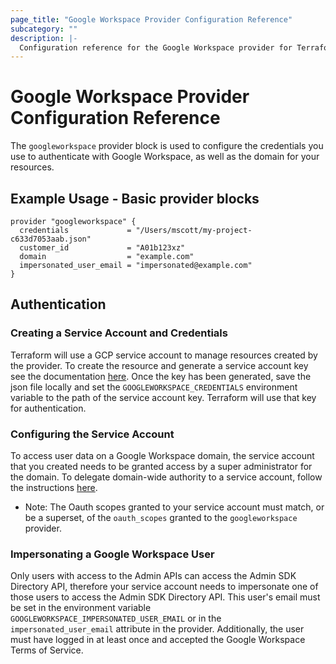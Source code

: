 ```yaml
---
page_title: "Google Workspace Provider Configuration Reference"
subcategory: ""
description: |-
  Configuration reference for the Google Workspace provider for Terraform.
---
```


# Google Workspace Provider Configuration Reference

The `googleworkspace` provider block is used to configure the
credentials you use to authenticate with Google Workspace,
as well as the domain for your resources.

## Example Usage - Basic provider blocks

```hcl
provider "googleworkspace" {
  credentials             = "/Users/mscott/my-project-c633d7053aab.json"
  customer_id             = "A01b123xz"
  domain                  = "example.com"
  impersonated_user_email = "impersonated@example.com"
}
```

## Authentication

### Creating a Service Account and Credentials

Terraform will use a GCP service account to manage resources created by the provider. To create the resource and
generate a service account key see the documentation [here](https://developers.google.com/admin-sdk/directory/v1/guides/delegation#create_the_service_account_and_credentials).
Once the key has been generated, save the json file locally and set the `GOOGLEWORKSPACE_CREDENTIALS` environment
variable to the path of the service account key. Terraform will use that key for authentication.

### Configuring the Service Account

To access user data on a Google Workspace domain, the service account that you created needs to be granted access
by a super administrator for the domain. To delegate domain-wide authority to a service account, follow the instructions
[here](https://developers.google.com/admin-sdk/directory/v1/guides/delegation#delegate_domain-wide_authority_to_your_service_account).

* Note: The Oauth scopes granted to your service account must match, or be a superset, of the `oauth_scopes` granted to
the `googleworkspace` provider.

### Impersonating a Google Workspace User

Only users with access to the Admin APIs can access the Admin SDK Directory API, therefore your service account needs
to impersonate one of those users to access the Admin SDK Directory API. This user's email must be set in the environment
variable `GOOGLEWORKSPACE_IMPERSONATED_USER_EMAIL` or in the `impersonated_user_email` attribute in the provider.
Additionally, the user must have logged in at least once and accepted the Google Workspace Terms of Service.